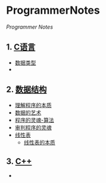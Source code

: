 # ProgrammerNotes
*Programmer Notes*   

## 1. [C语言](./C/c.md)    
  - [数据类型](./C/src/1.md)
  - 
## 2. [数据结构](./DataStructure/DataStructrue.md)    
- [理解程序的本质](./DataStructure/src/1.md)    
- [数据的艺术](./DataStructure/src/2.md)    
- [程序的灵魂-算法](./DataStructure/src/3.md)   
- [审判程序的灵魂](./DataStructure/src/4.md)
- [线性表](./DataStructure/DataStructrue.md#5.线性表) 
  - [线性表的本质](./DataStructure/src/5.md)

## 3. [C++](./Cpp/cpp.md)    
  - 